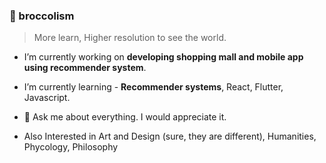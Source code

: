 ### 🥦 broccolism
> More learn, Higher resolution to see the world.

- I’m currently working on **developing shopping mall and mobile app using recommender system**.

- I’m currently learning - **Recommender systems**, React, Flutter, Javascript.
    
- 💬 Ask me about everything. I would appreciate it.

- Also Interested in Art and Design (sure, they are different), Humanities, Phycology, Philosophy
<!--
- 👯 I’m looking to collaborate on ...
- 🤔 I’m looking for help with ...
- 📫 How to reach me: ...
- 😄 Pronouns: ...
- ⚡ Fun fact:
-->
